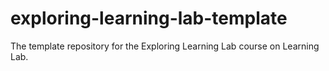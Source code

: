 # exploring-learning-lab-template
The template repository for the Exploring Learning Lab course on Learning Lab.
